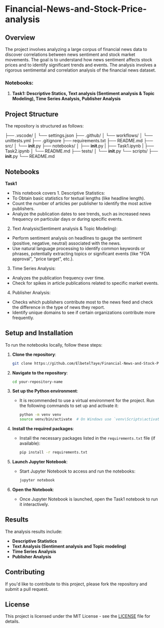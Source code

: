 # Financial-News-and-Stock-Price-analysis
## Overview

The project involves analyzing a large corpus of financial news data to discover correlations between news sentiment and stock market movements. The goal is to understand how news sentiment affects stock prices and to identify significant trends and events. The analysis involves a rigorous sentimental and correlation analysis of the financial news dataset.

### Notebooks:
1. **Task1: Descriptive Statics, Text analysis (Sentiment analysis & Topic Modeling), Time Series Analysis, Publisher Analysis** 

## Project Structure

The repository is structured as follows:

├── .vscode/
│   └── settings.json
├── .github/
│   └── workflows/
│       └── unittests.yml
├── .gitignore
├── requirements.txt
├── README.md
├── src/
│   └── __init__.py
├── notebooks/
│   ├── __init__.py
|   ├── Task1.ipynb
|   ├── Task2.ipynb
│   └── README.md
├── tests/
│   └── __init__.py
└── scripts/
    ├── __init__.py
    └── README.md


## Notebooks

**Task1**
   - This notebook covers 
    1. Descriptive Statistics:
- To Obtain basic statistics for textual lengths (like headline length).
- Count the number of articles per publisher to identify the most active publishers.
- Analyze the publication dates to see trends, such as increased news frequency on particular days or during specific events.
2. Text Analysis(Sentiment analysis & Topic Modeling):
  - Perform sentiment analysis on headlines to gauge the sentiment (positive, negative, neutral) associated with the news.
  - Use natural language processing to identify common keywords or phrases, potentially extracting topics or significant events (like "FDA approval", "price target", etc.).
3. Time Series Analysis:
- Analyzes the publication frequency over time.
- Check for spikes in article publications related to specific market events.
4. Publisher Analysis:
- Checks which publishers contribute most to the news feed and check the difference in the type of news they report.
- Identify unique domains to see if certain organizations contribute more frequently.

## Setup and Installation

To run the notebooks locally, follow these steps:

1. **Clone the repository**:
   ```bash
   git clone https://github.com/ElbetelTaye/Financial-News-and-Stock-Price-analysis.git
   ```

2. **Navigate to the repository**:
   ```bash
   cd your-repository-name
   ```

3. **Set up the Python environment**:
   - It is recommended to use a virtual environment for the project. Run the following commands to set up and activate it:
     ```bash
     python -m venv venv
     source venv/bin/activate  # On Windows use `venv\Scripts\activate`
     ```

4. **Install the required packages**:
   - Install the necessary packages listed in the `requirements.txt` file (if available):
     ```bash
     pip install -r requirements.txt
     ```

5. **Launch Jupyter Notebook**:
   - Start Jupyter Notebook to access and run the notebooks:
     ```bash
     jupyter notebook
     ```

6. **Open the Notebook**:
   - Once Jupyter Notebook is launched, open the Task1 notebook to run it interactively.

## Results

The analysis results include:
- **Descriptive Statistics**
- **Text Analysis (Sentiment analysis and Topic modeling)**
- **Time Series Analysis**
- **Publisher Analysis**

## Contributing

If you'd like to contribute to this project, please fork the repository and submit a pull request.

## License

This project is licensed under the MIT License - see the [LICENSE](LICENSE) file for details.
